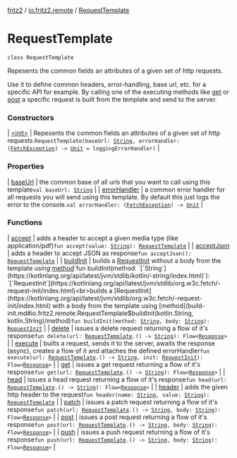 [fritz2](../../index.md) / [io.fritz2.remote](../index.md) / [RequestTemplate](./index.md)

# RequestTemplate

`class RequestTemplate`

Repesents the common fields an attributes of a given set of http requests.

Use it to define common headers, error-handling, base url, etc. for a specific API for example.
By calling one of the executing methods like [get](get.md) or [post](post.md) a specific request is built from the template and send to the server.

### Constructors

| [&lt;init&gt;](-init-.md) | Repesents the common fields an attributes of a given set of http requests.`RequestTemplate(baseUrl: `[`String`](https://kotlinlang.org/api/latest/jvm/stdlib/kotlin/-string/index.html)`, errorHandler: (`[`FetchException`](../-fetch-exception/index.md)`) -> `[`Unit`](https://kotlinlang.org/api/latest/jvm/stdlib/kotlin/-unit/index.html)` = loggingErrorHandler)` |

### Properties

| [baseUrl](base-url.md) | the common base of all urls that you want to call using this template`val baseUrl: `[`String`](https://kotlinlang.org/api/latest/jvm/stdlib/kotlin/-string/index.html) |
| [errorHandler](error-handler.md) | a common error handler for all requests you will send using this template. By default this just logs the error to the console.`val errorHandler: (`[`FetchException`](../-fetch-exception/index.md)`) -> `[`Unit`](https://kotlinlang.org/api/latest/jvm/stdlib/kotlin/-unit/index.html) |

### Functions

| [accept](accept.md) | adds a header to accept a given media type (like application/pdf)`fun accept(value: `[`String`](https://kotlinlang.org/api/latest/jvm/stdlib/kotlin/-string/index.html)`): `[`RequestTemplate`](./index.md) |
| [acceptJson](accept-json.md) | adds a header to accept JSON as response`fun acceptJson(): `[`RequestTemplate`](./index.md) |
| [buildInit](build-init.md) | builds a [RequestInit](https://kotlinlang.org/api/latest/jvm/stdlib/org.w3c.fetch/-request-init/index.html) without a body from the template using [method](build-init.md#io.fritz2.remote.RequestTemplate$buildInit(kotlin.String)/method)`fun buildInit(method: `[`String`](https://kotlinlang.org/api/latest/jvm/stdlib/kotlin/-string/index.html)`): `[`RequestInit`](https://kotlinlang.org/api/latest/jvm/stdlib/org.w3c.fetch/-request-init/index.html)<br>builds a [RequestInit](https://kotlinlang.org/api/latest/jvm/stdlib/org.w3c.fetch/-request-init/index.html) with a body from the template using [method](build-init.md#io.fritz2.remote.RequestTemplate$buildInit(kotlin.String, kotlin.String)/method)`fun buildInit(method: `[`String`](https://kotlinlang.org/api/latest/jvm/stdlib/kotlin/-string/index.html)`, body: `[`String`](https://kotlinlang.org/api/latest/jvm/stdlib/kotlin/-string/index.html)`): `[`RequestInit`](https://kotlinlang.org/api/latest/jvm/stdlib/org.w3c.fetch/-request-init/index.html) |
| [delete](delete.md) | issues a delete request returning a flow of it's response`fun delete(url: `[`RequestTemplate`](./index.md)`.() -> `[`String`](https://kotlinlang.org/api/latest/jvm/stdlib/kotlin/-string/index.html)`): Flow<`[`Response`](https://kotlinlang.org/api/latest/jvm/stdlib/org.w3c.fetch/-response/index.html)`>` |
| [execute](execute.md) | builts a request, sends it to the server, awaits the response (async), creates a flow of it and attaches the defined errorHandler`fun execute(url: `[`RequestTemplate`](./index.md)`.() -> `[`String`](https://kotlinlang.org/api/latest/jvm/stdlib/kotlin/-string/index.html)`, init: `[`RequestInit`](https://kotlinlang.org/api/latest/jvm/stdlib/org.w3c.fetch/-request-init/index.html)`): Flow<`[`Response`](https://kotlinlang.org/api/latest/jvm/stdlib/org.w3c.fetch/-response/index.html)`>` |
| [get](get.md) | issues a get request returning a flow of it's response`fun get(url: `[`RequestTemplate`](./index.md)`.() -> `[`String`](https://kotlinlang.org/api/latest/jvm/stdlib/kotlin/-string/index.html)`): Flow<`[`Response`](https://kotlinlang.org/api/latest/jvm/stdlib/org.w3c.fetch/-response/index.html)`>` |
| [head](head.md) | issues a head request returning a flow of it's response`fun head(url: `[`RequestTemplate`](./index.md)`.() -> `[`String`](https://kotlinlang.org/api/latest/jvm/stdlib/kotlin/-string/index.html)`): Flow<`[`Response`](https://kotlinlang.org/api/latest/jvm/stdlib/org.w3c.fetch/-response/index.html)`>` |
| [header](header.md) | adds the given http header to the request`fun header(name: `[`String`](https://kotlinlang.org/api/latest/jvm/stdlib/kotlin/-string/index.html)`, value: `[`String`](https://kotlinlang.org/api/latest/jvm/stdlib/kotlin/-string/index.html)`): `[`RequestTemplate`](./index.md) |
| [patch](patch.md) | issues a patch request returning a flow of it's response`fun patch(url: `[`RequestTemplate`](./index.md)`.() -> `[`String`](https://kotlinlang.org/api/latest/jvm/stdlib/kotlin/-string/index.html)`, body: `[`String`](https://kotlinlang.org/api/latest/jvm/stdlib/kotlin/-string/index.html)`): Flow<`[`Response`](https://kotlinlang.org/api/latest/jvm/stdlib/org.w3c.fetch/-response/index.html)`>` |
| [post](post.md) | issues a post request returning a flow of it's response`fun post(url: `[`RequestTemplate`](./index.md)`.() -> `[`String`](https://kotlinlang.org/api/latest/jvm/stdlib/kotlin/-string/index.html)`, body: `[`String`](https://kotlinlang.org/api/latest/jvm/stdlib/kotlin/-string/index.html)`): Flow<`[`Response`](https://kotlinlang.org/api/latest/jvm/stdlib/org.w3c.fetch/-response/index.html)`>` |
| [push](push.md) | issues a push request returning a flow of it's response`fun push(url: `[`RequestTemplate`](./index.md)`.() -> `[`String`](https://kotlinlang.org/api/latest/jvm/stdlib/kotlin/-string/index.html)`, body: `[`String`](https://kotlinlang.org/api/latest/jvm/stdlib/kotlin/-string/index.html)`): Flow<`[`Response`](https://kotlinlang.org/api/latest/jvm/stdlib/org.w3c.fetch/-response/index.html)`>` |

